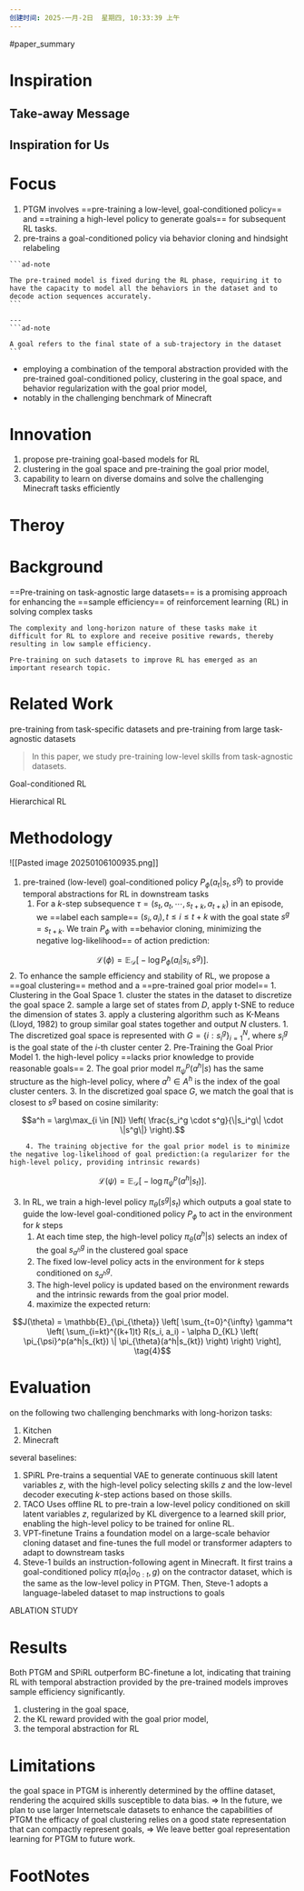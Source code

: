 ```yaml
---
创建时间: 2025-一月-2日  星期四, 10:33:39 上午
---
```

#paper_summary 

# Inspiration


## Take-away Message




## Inspiration for Us





# Focus
1. PTGM involves ==pre-training a low-level, goal-conditioned policy== and ==training a high-level policy to generate goals== for subsequent RL tasks.
2. pre-trains a goal-conditioned policy via behavior cloning and hindsight relabeling
````ad-note
```ad-note

The pre-trained model is fixed during the RL phase, requiring it to have the capacity to model all the behaviors in the dataset and to decode action sequences accurately.
```

---
```ad-note

A goal refers to the final state of a sub-trajectory in the dataset
```
````

- employing a combination of the temporal abstraction provided with the pre-trained goal-conditioned policy, clustering in the goal space, and behavior regularization with the goal prior model,
- notably in the challenging benchmark of Minecraft




# Innovation
1. propose pre-training goal-based models for RL
2. clustering in the goal space and pre-training the goal prior model,
3. capability to learn on diverse domains and solve the challenging Minecraft tasks efficiently


# Theroy



# Background
==Pre-training on task-agnostic large datasets== is a promising approach for enhancing the ==sample efficiency== of reinforcement learning (RL) in solving complex tasks
```ad-note
The complexity and long-horizon nature of these tasks make it difficult for RL to explore and receive positive rewards, thereby resulting in low sample efficiency.

Pre-training on such datasets to improve RL has emerged as an important research topic.
```

# Related Work
pre-training from task-specific datasets and pre-training from large task-agnostic datasets
>In this paper, we study pre-training low-level skills from task-agnostic datasets.

Goal-conditioned RL

Hierarchical RL



# Methodology
![[Pasted image 20250106100935.png]]


 1. pre-trained (low-level) goal-conditioned policy $P_{\phi}(a_t|s_t, s^g)$ to provide temporal abstractions for RL in downstream tasks
	 1. For a $k$-step subsequence $\tau = (s_t, a_t, \cdots, s_{t+k}, a_{t+k})$ in an episode, we ==label each sample== $(s_i, a_i), t \leq i \leq t+k$ with the goal state $s^g = s_{t+k}$. We train $P_{\phi}$ with ==behavior cloning, minimizing the negative log-likelihood== of action prediction:

$$\mathcal{L}(\phi) = \mathbb{E}_{\mathcal{D}} \big[ -\log P_{\phi}(a_i | s_i, s^g) \big].$$
2. To enhance the sample efficiency and stability of RL, we propose a ==goal clustering== method and a ==pre-trained goal prior model==
	1. Clustering in the Goal Space
		1. cluster the states in the dataset to discretize the goal space
		2.  sample a large set of states from $D$, apply t-SNE  to reduce the dimension of states
		3. apply a clustering algorithm such as K-Means (Lloyd, 1982) to group similar goal states together and output $N$ clusters.
			1. The discretized goal space is represented with $G = \{i : s^g_i\}_{i=1}^N$, where $s^g_i$ is the goal state of the $i$-th cluster center
	2.  Pre-Training the Goal Prior Model
		1. the high-level policy ==lacks prior knowledge to provide reasonable goals==
		2. The goal prior model $\pi_{\psi}^p(a^h|s)$ has the same structure as the high-level policy, where $a^h \in A^h$ is the index of the goal cluster centers.
		3. In the discretized goal space $G$, we match the goal that is closest to $s^g$ based on cosine similarity:

$$a^h = \arg\max_{i \in [N]} \left( \frac{s_i^g \cdot s^g}{\|s_i^g\| \cdot \|s^g\|} \right).$$
			
		4. The training objective for the goal prior model is to minimize the negative log-likelihood of goal prediction:(a regularizer for the high-level policy, providing intrinsic rewards)

$$\mathcal{L}(\psi) = \mathbb{E}_{\mathcal{D}} \big[ -\log \pi_{\psi}^p(a^h|s_t) \big].$$

3. In RL, we train a high-level policy $\pi_{\theta}(s^g|s_t)$ which outputs a goal state to guide the low-level goal-conditioned policy $P_{\phi}$ to act in the environment for $k$ steps
	1. At each time step, the high-level policy $\pi_{\theta}(a^h|s)$ selects an index of the goal $s^g_{a^h}$ in the clustered goal space
	2. The fixed low-level policy acts in the environment for $k$ steps conditioned on $s^g_{a^h}$. 
	3. The high-level policy is updated based on the environment rewards and the intrinsic rewards from the goal prior model.
	4. maximize the expected return:

$$J(\theta) = \mathbb{E}_{\pi_{\theta}} \left[ \sum_{t=0}^{\infty} \gamma^t \left( \sum_{i=kt}^{(k+1)t} R(s_i, a_i) - \alpha D_{KL} \left( \pi_{\psi}^p(a^h|s_{kt}) \| \pi_{\theta}(a^h|s_{kt}) \right) \right) \right], \tag{4}$$

 


# Evaluation
on the following two challenging benchmarks with long-horizon tasks:
1. Kitchen
2. Minecraft



several baselines:
1. SPiRL
   Pre-trains a sequential VAE to generate continuous skill latent variables $z$, with the high-level policy selecting skills $z$ and the low-level decoder executing $k$-step actions based on those skills.
2. TACO
   Uses offline RL to pre-train a low-level policy conditioned on skill latent variables $z$, regularized by KL divergence to a learned skill prior, enabling the high-level policy to be trained for online RL.
3. VPT-finetune
   Trains a foundation model on a large-scale behavior cloning dataset and fine-tunes the full model or transformer adapters to adapt to downstream tasks
4. Steve-1
    builds an instruction-following agent in Minecraft. It first trains a goal-conditioned policy $\pi(a_t|o_{0:t}, g)$ on the contractor dataset, which is the same as the low-level policy in PTGM. Then, Steve-1 adopts a language-labeled dataset to map instructions to goals

ABLATION STUDY

# Results
Both PTGM and SPiRL outperform BC-finetune a lot, indicating that training RL with temporal abstraction provided by the pre-trained models improves sample efficiency significantly.
1. clustering in the goal space, 
2. the KL reward provided with the goal prior model, 
3. the temporal abstraction for RL


# Limitations
the goal space in PTGM is inherently determined by the offline dataset, rendering the acquired skills susceptible to data bias. $\Longrightarrow$ In the future, we plan to use larger Internetscale datasets to enhance the capabilities of PTGM
the efficacy of goal clustering relies on a good state representation that can compactly represent goals, $\Longrightarrow$ We leave better goal representation learning for PTGM to future work.



# FootNotes
